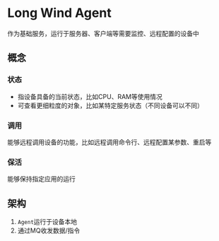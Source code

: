 # Long Wind Agent
作为基础服务，运行于服务器、客户端等需要监控、远程配置的设备中

## 概念

### 状态
- 指设备具备的当前状态，比如CPU、RAM等使用情况
- 可查看更细粒度的对象，比如某特定服务状态（不同设备可以不同）

### 调用
能够远程调用设备的功能，比如远程调用命令行、远程配置某参数、重启等

### 保活
能够保持指定应用的运行

## 架构
1. ``Agent``运行于设备本地
1. 通过MQ收发数据/指令
